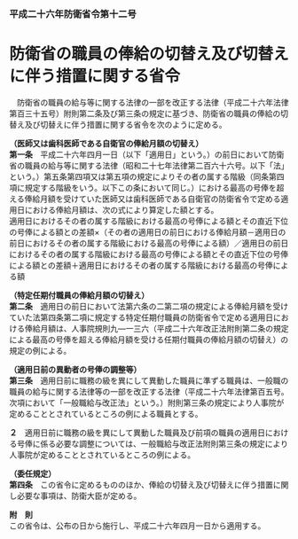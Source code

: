 ### 平成二十六年防衛省令第十二号  
# 防衛省の職員の俸給の切替え及び切替えに伴う措置に関する省令  
　防衛省の職員の給与等に関する法律の一部を改正する法律（平成二十六年法律第百三十五号）附則第二条及び第三条の規定に基づき、防衛省の職員の俸給の切替え及び切替えに伴う措置に関する省令を次のように定める。  
  
**（医師又は歯科医師である自衛官の俸給月額の切替え）**  
**第一条**　平成二十六年四月一日（以下「適用日」という。）の前日において防衛省の職員の給与等に関する法律（昭和二十七年法律第二百六十六号。以下「法」という。）第五条第四項又は第五項の規定によりその者の属する階級（同条第四項に規定する階級をいう。以下この条において同じ。）における最高の号俸を超える俸給月額を受けていた医師又は歯科医師である自衛官の防衛省令で定める適用日における俸給月額は、次の式により算定した額とする。  
適用日におけるその者の属する階級における最高の号俸による額とその直近下位の号俸による額との差額×（その者の適用日の前日における俸給月額－適用日の前日におけるその者の属する階級における最高の号俸による額）／適用日の前日におけるその者の属する階級における最高の号俸による額とその直近下位の号俸による額との差額＋適用日におけるその者の属する階級における最高の号俸による額  
  
**（特定任期付職員の俸給月額の切替え）**  
**第二条**　適用日の前日において法第六条の二第二項の規定による俸給月額を受けていた法第四条第二項に規定する特定任期付職員の防衛省令で定める適用日における俸給月額は、人事院規則九―一三六（平成二十六年改正法附則第二条の規定による最高の号俸を超える俸給月額を受ける任期付職員の俸給月額の切替え）の規定の例による。  
  
**（適用日前の異動者の号俸の調整等）**  
**第三条**　適用日前に職務の級を異にして異動した職員に準ずる職員は、一般職の職員の給与に関する法律等の一部を改正する法律（平成二十六年法律第百五号。次項において「一般職給与改正法」という。）附則第三条の規定により人事院が定めることとされているところの例による職員とする。  
  
**２**　適用日前に職務の級を異にして異動した職員及び前項の職員の適用日における号俸に係る必要な調整については、一般職給与改正法附則第三条の規定により人事院が定めることとされているところの例による。  
  
**（委任規定）**  
**第四条**　この省令に定めるもののほか、俸給の切替え及び切替えに伴う措置に関し必要な事項は、防衛大臣が定める。  
  
**附　則**  
この省令は、公布の日から施行し、平成二十六年四月一日から適用する。  
  

